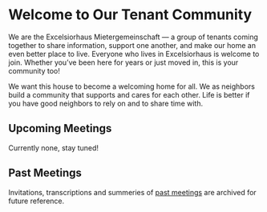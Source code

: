 # Welcome to Our Tenant Community

We are the Excelsiorhaus Mietergemeinschaft — a group of tenants coming together to share information, support one another, and make our home an even better place to live.
Everyone who lives in Excelsiorhaus is welcome to join. Whether you’ve been here for years or just moved in, this is your community too!

We want this house to become a welcoming home for all. We as neighbors build a community that supports and cares for each other.
Life is better if you have good neighbors to rely on and to share time with.

## Upcoming Meetings

Currently none, stay tuned!

## Past Meetings

Invitations, transcriptions and summeries of [past meetings](/past_meetings) are archived for future reference.
